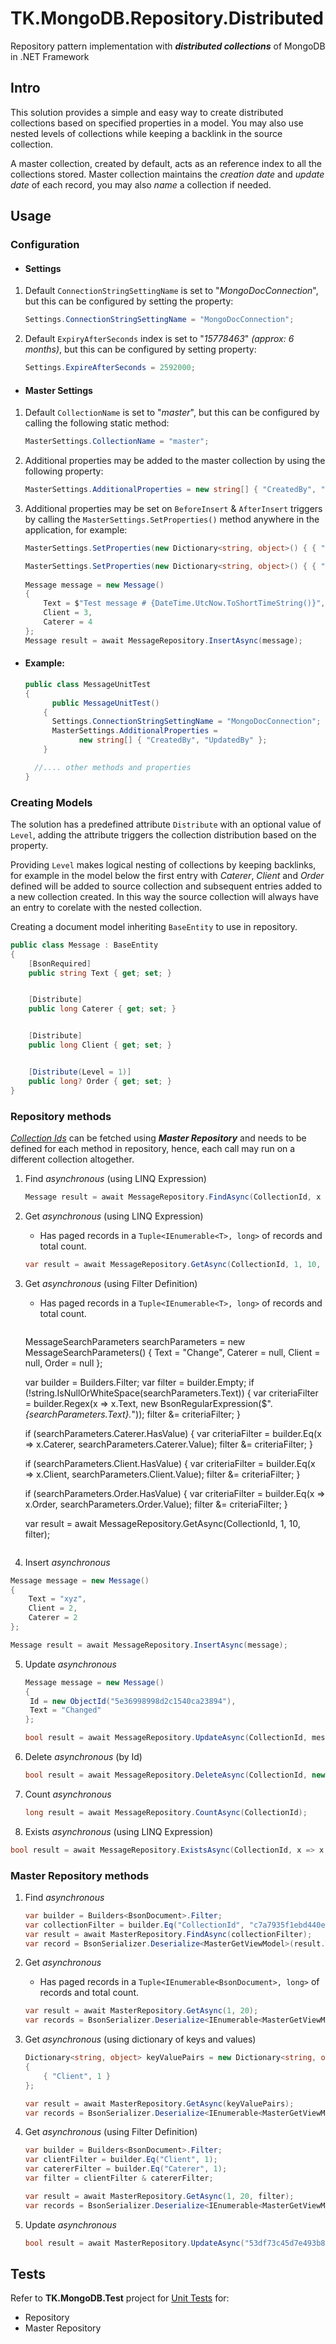 # TK.MongoDB.Repository.Distributed
Repository pattern implementation with ***distributed collections*** of MongoDB in .NET Framework

## Intro

This solution provides a simple and easy way to create distributed collections based on specified properties in a model. You may also use nested levels of collections while keeping a backlink in the source collection.

A master collection, created by default, acts as an reference index to all the collections stored. Master collection maintains the *creation date* and *update date* of each record, you may also *name* a collection if needed.

## Usage

### Configuration

- #### Settings

1. Default `ConnectionStringSettingName` is set to "*MongoDocConnection*", but this can be configured by setting the property:

   ```c#
   Settings.ConnectionStringSettingName = "MongoDocConnection";
   ```

2. Default `ExpiryAfterSeconds` index is set to "*15778463*" *(approx: 6 months)*, but this can be configured by setting property:

   ```c#
   Settings.ExpireAfterSeconds = 2592000;
   ```


- #### Master Settings


1. Default `CollectionName` is set to "*master*", but this can be configured by calling the following static method:

   ```c#
   MasterSettings.CollectionName = "master";
   ```

2. Additional properties may be added to the master collection by using the following property:

   ```c#
   MasterSettings.AdditionalProperties = new string[] { "CreatedBy", "UpdatedBy" };
   ```

3. Additional properties may be set on `BeforeInsert` & `AfterInsert` triggers by calling the `MasterSettings.SetProperties()` method anywhere in the application, for example:

   ```c#
   MasterSettings.SetProperties(new Dictionary<string, object>() { { "CreatedBy", Guid.Parse("FC09E7EE-5E78-E811-80C7-000C29DADC00") } }, MasterSettings.Triggers.BeforeInsert);
   
   MasterSettings.SetProperties(new Dictionary<string, object>() { { "UpdatedBy", Guid.Parse("6B9F4B43-5F78-E811-80C7-000C29DADC00") } }, MasterSettings.Triggers.AfterInsert);
               
   Message message = new Message()
   {
       Text = $"Test message # {DateTime.UtcNow.ToShortTimeString()}",
       Client = 3,
       Caterer = 4
   };
   Message result = await MessageRepository.InsertAsync(message);
   ```

- #### Example:

  ```c#
  public class MessageUnitTest
  {
     	public MessageUnitTest()
      {
  		Settings.ConnectionStringSettingName = "MongoDocConnection";
  		MasterSettings.AdditionalProperties =
              new string[] { "CreatedBy", "UpdatedBy" };
      }
  
  	//.... other methods and properties
  }
  ```

### Creating Models

The solution has a predefined attribute `Distribute` with an optional value of `Level`, adding the attribute triggers the collection distribution based on the property.

Providing `Level` makes logical nesting of collections by keeping backlinks, for example in the model below the first entry with *Caterer*, *Client* and *Order* defined will be added to source collection and subsequent entries added to a new collection created. In this way the source collection will always have an entry to corelate with the nested collection.

Creating a document model inheriting `BaseEntity`​ to use in repository.

```c#
public class Message : BaseEntity
{
    [BsonRequired]
    public string Text { get; set; }


    [Distribute]
    public long Caterer { get; set; }


    [Distribute]
    public long Client { get; set; }


    [Distribute(Level = 1)]
    public long? Order { get; set; }
}
```

### Repository methods

<u>*Collection Ids*</u> can be fetched using ***Master Repository*** and needs to be defined for each method in repository, hence, each call may run on a different collection altogether. 

1. Find *asynchronous* (using LINQ Expression)

   ```c#
   Message result = await MessageRepository.FindAsync(CollectionId, x => x.Id == new ObjectId("5e36997898d2c15a400f8968"));
   ```
   
2. Get *asynchronous* (using LINQ Expression)

   - Has paged records in a `Tuple<IEnumerable<T>, long>` of records and total count.
   
   
   ```c#
   var result = await MessageRepository.GetAsync(CollectionId, 1, 10, x => x.Text.Contains("abc") && x.Deleted == false);
   ```
   
3. Get *asynchronous* (using Filter Definition)

   - Has paged records in a `Tuple<IEnumerable<T>, long>` of records and total count.
   
   
      ```c#
   MessageSearchParameters searchParameters = new MessageSearchParameters()
   {
       Text = "Change",
       Caterer = null,
       Client = null,
       Order = null
   };
      
   var builder = Builders<Message>.Filter;
   var filter = builder.Empty;
   if (!string.IsNullOrWhiteSpace(searchParameters.Text))
   {
       var criteriaFilter = builder.Regex(x => x.Text, 
   new BsonRegularExpression($".*{searchParameters.Text}.*"));
       filter &= criteriaFilter;
   }
      
   if (searchParameters.Caterer.HasValue)
   {
       var criteriaFilter = builder.Eq(x => x.Caterer, searchParameters.Caterer.Value);
       filter &= criteriaFilter;
   }
      
   if (searchParameters.Client.HasValue)
   {
       var criteriaFilter = builder.Eq(x => x.Client, searchParameters.Client.Value);
       filter &= criteriaFilter;
   }
      
   if (searchParameters.Order.HasValue)
   {
       var criteriaFilter = builder.Eq(x => x.Order, searchParameters.Order.Value);
       filter &= criteriaFilter;
   }
      
   var result = await MessageRepository.GetAsync(CollectionId, 1, 10, filter);
      ```
   
4. Insert *asynchronous* 

  ```c#
  Message message = new Message()
  {
      Text = "xyz",
      Client = 2,
      Caterer = 2
  };
  
  Message result = await MessageRepository.InsertAsync(message);
  ```

5. Update *asynchronous* 

   ```c#
   Message message = new Message()
   {
   	Id = new ObjectId("5e36998998d2c1540ca23894"),
   	Text = "Changed"
   };
   
   bool result = await MessageRepository.UpdateAsync(CollectionId, message);
   ```

6. Delete *asynchronous* (by Id)

   ```c#
   bool result = await MessageRepository.DeleteAsync(CollectionId, new ObjectId("5e36998998d2c1540ca23894"));
   ```

7. Count *asynchronous* 

   ```c#
   long result = await MessageRepository.CountAsync(CollectionId);
   ```

8. Exists *asynchronous* (using LINQ Expression)

  ```c#
  bool result = await MessageRepository.ExistsAsync(CollectionId, x => x.Text == "abc");
  ```

### Master Repository methods

1. Find *asynchronous*

   ```c#
   var builder = Builders<BsonDocument>.Filter;
   var collectionFilter = builder.Eq("CollectionId", "c7a7935f1ebd440e9b85003c1b81b3c3");
   var result = await MasterRepository.FindAsync(collectionFilter);
   var record = BsonSerializer.Deserialize<MasterGetViewModel>(result.ToJson());
   ```

2. Get *asynchronous*

   - Has paged records in a `Tuple<IEnumerable<BsonDocument>, long>` of records and total count.

   ```c#
   var result = await MasterRepository.GetAsync(1, 20);
   var records = BsonSerializer.Deserialize<IEnumerable<MasterGetViewModel>>(result.Item1.ToJson());
   ```

3. Get *asynchronous* (using dictionary of keys and values)

   ```c#
   Dictionary<string, object> keyValuePairs = new Dictionary<string, object>
   {
       { "Client", 1 }
   };
   
   var result = await MasterRepository.GetAsync(keyValuePairs);
   var records = BsonSerializer.Deserialize<IEnumerable<MasterGetViewModel>>(result.Item1.ToJson());
   ```

4. Get *asynchronous*  (using Filter Definition)

   ```c#
   var builder = Builders<BsonDocument>.Filter;
   var clientFilter = builder.Eq("Client", 1);
   var catererFilter = builder.Eq("Caterer", 1);
   var filter = clientFilter & catererFilter;
   
   var result = await MasterRepository.GetAsync(1, 20, filter);
   var records = BsonSerializer.Deserialize<IEnumerable<MasterGetViewModel>>(result.Item1.ToJson());
   ```

5. Update *asynchronous* 

   ```c#
   bool result = await MasterRepository.UpdateAsync("53df73c45d7e493b86746066a693534c", "Untitled-3");
   ```


## Tests

Refer to **TK.MongoDB.Test** project for <u>Unit Tests</u> for:

- Repository
- Master Repository